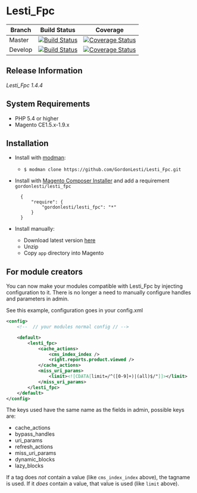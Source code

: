 Lesti_Fpc
=========

Branch | Build Status | Coverage
--- | --- | ---
Master | [![Build Status](https://img.shields.io/travis/GordonLesti/Lesti_Fpc/master.svg?style=flat-square)](https://travis-ci.org/GordonLesti/Lesti_Fpc) | [![Coverage Status](https://img.shields.io/coveralls/GordonLesti/Lesti_Fpc/master.svg?style=flat-square)](https://coveralls.io/r/GordonLesti/Lesti_Fpc?branch=master)
Develop | [![Build Status](https://img.shields.io/travis/GordonLesti/Lesti_Fpc/develop.svg?style=flat-square)](https://travis-ci.org/GordonLesti/Lesti_Fpc) | [![Coverage Status](https://img.shields.io/coveralls/GordonLesti/Lesti_Fpc/develop.svg?style=flat-square)](https://coveralls.io/r/GordonLesti/Lesti_Fpc?branch=develop)

## Release Information

*Lesti_Fpc 1.4.4*

## System Requirements

* PHP 5.4 or higher
* Magento CE1.5.x-1.9.x

## Installation

* Install with [modman](https://github.com/colinmollenhour/modman):
    * ```$ modman clone https://github.com/GordonLesti/Lesti_Fpc.git```
* Install with [Magento Composer Installer](https://github.com/magento-hackathon/magento-composer-installer) and add a requirement `gordonlesti/lesti_fpc`

        {
            "require": {
                "gordonlesti/lesti_fpc": "*"
            }
        }

* Install manually:
    * Download latest version [here](https://github.com/GordonLesti/Lesti_Fpc/archive/master.zip)
    * Unzip
    * Copy `app` directory into Magento

## For module creators

You can now make your modules compatible with Lesti_Fpc by injecting configuration to it. There is no longer a need to manually configure handles and parameters in admin.

See this example, configuration goes in your config.xml

```xml
<config>
    <!--  // your modules normal config // -->

    <default>
        <lesti_fpc>
            <cache_actions>
                <cms_index_index />
                <right.reports.product.viewed />
            </cache_actions>
            <miss_uri_params>
                <limit><![CDATA[limit=/^([0-9]+)|(all)$/"]]></limit>
            </miss_uri_params>
        </lesti_fpc>
    </default>
</config>
```

The keys used have the same name as the fields in admin, possible keys are:

* cache_actions
* bypass_handles
* uri_params
* refresh_actions
* miss_uri_params
* dynamic_blocks
* lazy_blocks

If a tag does *not* contain a value (like ```cms_index_index``` above), the tagname is used. If it *does* contain a value, that value is used (like ```limit``` above). 